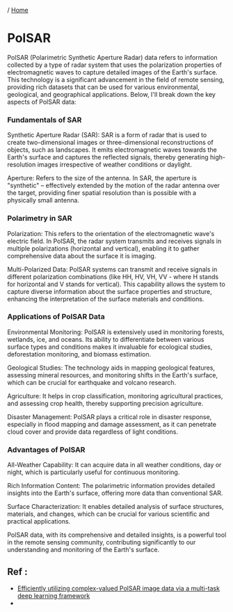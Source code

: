 / [Home](index.md)

# PolSAR

PolSAR (Polarimetric Synthetic Aperture Radar) data refers to information collected by a type of radar system that uses the polarization properties of electromagnetic waves to capture detailed images of the Earth's surface. This technology is a significant advancement in the field of remote sensing, providing rich datasets that can be used for various environmental, geological, and geographical applications. Below, I'll break down the key aspects of PolSAR data:

### Fundamentals of SAR
Synthetic Aperture Radar (SAR): SAR is a form of radar that is used to create two-dimensional images or three-dimensional reconstructions of objects, such as landscapes. It emits electromagnetic waves towards the Earth's surface and captures the reflected signals, thereby generating high-resolution images irrespective of weather conditions or daylight.

Aperture: Refers to the size of the antenna. In SAR, the aperture is "synthetic" – effectively extended by the motion of the radar antenna over the target, providing finer spatial resolution than is possible with a physically small antenna.

### Polarimetry in SAR
Polarization: This refers to the orientation of the electromagnetic wave's electric field. In PolSAR, the radar system transmits and receives signals in multiple polarizations (horizontal and vertical), enabling it to gather comprehensive data about the surface it is imaging.

Multi-Polarized Data: PolSAR systems can transmit and receive signals in different polarization combinations (like HH, HV, VH, VV - where H stands for horizontal and V stands for vertical). This capability allows the system to capture diverse information about the surface properties and structure, enhancing the interpretation of the surface materials and conditions.

### Applications of PolSAR Data
Environmental Monitoring: PolSAR is extensively used in monitoring forests, wetlands, ice, and oceans. Its ability to differentiate between various surface types and conditions makes it invaluable for ecological studies, deforestation monitoring, and biomass estimation.

Geological Studies: The technology aids in mapping geological features, assessing mineral resources, and monitoring shifts in the Earth's surface, which can be crucial for earthquake and volcano research.

Agriculture: It helps in crop classification, monitoring agricultural practices, and assessing crop health, thereby supporting precision agriculture.

Disaster Management: PolSAR plays a critical role in disaster response, especially in flood mapping and damage assessment, as it can penetrate cloud cover and provide data regardless of light conditions.

### Advantages of PolSAR
All-Weather Capability: It can acquire data in all weather conditions, day or night, which is particularly useful for continuous monitoring.

Rich Information Content: The polarimetric information provides detailed insights into the Earth's surface, offering more data than conventional SAR.

Surface Characterization: It enables detailed analysis of surface structures, materials, and changes, which can be crucial for various scientific and practical applications.

PolSAR data, with its comprehensive and detailed insights, is a powerful tool in the remote sensing community, contributing significantly to our understanding and monitoring of the Earth's surface.



## Ref :

  * [Efficiently utilizing complex-valued PolSAR image data via a multi-task deep learning framework](https://arxiv.org/pdf/1903.09917v1.pdf)
  * 
